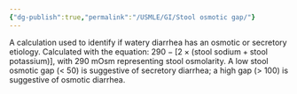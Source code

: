 ```yaml
---
{"dg-publish":true,"permalink":"/USMLE/GI/Stool osmotic gap/"}
---
```



A calculation used to identify if watery diarrhea has an osmotic or secretory etiology. Calculated with the equation: $290 - [2 \times (\text{stool sodium} + \text{stool potassium})]$, with 290 mOsm representing stool osmolarity. A low stool osmotic gap (< 50) is suggestive of secretory diarrhea; a high gap (> 100) is suggestive of osmotic diarrhea.
